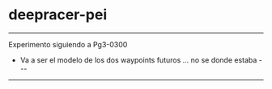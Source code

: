 # deepracer-pei

------------------------------------------------------
Experimento siguiendo a Pg3-0300

   - Va a ser el modelo de los dos waypoints futuros ... no se donde estaba --- 

-------------
